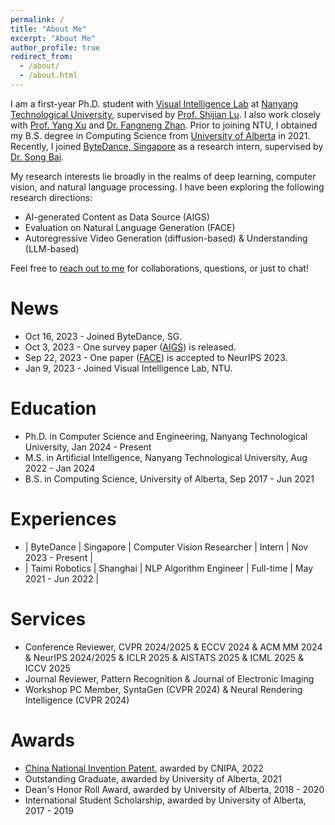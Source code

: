 ```yaml
---
permalink: /
title: "About Me"
excerpt: "About Me"
author_profile: true
redirect_from: 
  - /about/
  - /about.html
---
```


I am a first-year Ph.D. student with [Visual Intelligence Lab](https://sg-vilab.github.io/) at [Nanyang Technological University](https://www.ntu.edu.sg/), supervised by [Prof. Shijian Lu](https://personal.ntu.edu.sg/shijian.lu/). I also work closely with [Prof. Yang Xu](https://clcs-sustech.github.io/people.html) and [Dr. Fangneng Zhan](https://fnzhan.com/). Prior to joining NTU, I obtained my B.S. degree in Computing Science from [University of Alberta](https://www.ualberta.ca/index.html) in 2021. Recently, I joined [ByteDance, Singapore](https://www.bytedance.com/en/) as a research intern, supervised by [Dr. Song Bai](https://songbai.site/).

My research interests lie broadly in the realms of deep learning, computer vision, and natural language processing. I have been exploring the following research directions:

* AI-generated Content as Data Source (AIGS)<br>
* Evaluation on Natural Language Generation (FACE)<br>
* Autoregressive Video Generation (diffusion-based) & Understanding (LLM-based)<br>

Feel free to [reach out to me](https://drive.google.com/file/d/1ru6JmlBLg1KN7Ht2aOeUuhHty-f3R5w2/view?usp=sharing) for collaborations, questions, or just to chat!

News
======
* Oct 16, 2023 - Joined ByteDance, SG.
* Oct 3, 2023 - One survey paper ([AIGS](https://arxiv.org/abs/2310.01830)) is released.
* Sep 22, 2023 - One paper ([FACE](https://arxiv.org/abs/2305.10307)) is accepted to NeurIPS 2023.
* Jan 9, 2023 - Joined Visual Intelligence Lab, NTU.

Education
======
* Ph.D. in Computer Science and Engineering, Nanyang Technological University, Jan 2024 - Present
* M.S. in Artificial Intelligence, Nanyang Technological University, Aug 2022 - Jan 2024
* B.S. in Computing Science, University of Alberta, Sep 2017 - Jun 2021

Experiences
======
* | ByteDance | Singapore | Computer Vision Researcher | Intern | Nov 2023 - Present |
* | Taimi Robotics | Shanghai | NLP Algorithm Engineer | Full-time | May 2021 - Jun 2022 |

Services
=====
* Conference Reviewer, CVPR 2024/2025 & ECCV 2024 & ACM MM 2024 & NeurIPS 2024/2025 & ICLR 2025 & AISTATS 2025 & ICML 2025 & ICCV 2025
* Journal Reviewer, Pattern Recognition & Journal of Electronic Imaging
* Workshop PC Member, SyntaGen (CVPR 2024) & Neural Rendering Intelligence (CVPR 2024)

Awards
======
* [China National Invention Patent](http://epub.cnipa.gov.cn/patent/CN113946669A), awarded by CNIPA, 2022
* Outstanding Graduate, awarded by University of Alberta, 2021
* Dean's Honor Roll Award, awarded by University of Alberta, 2018 - 2020
* International Student Scholarship, awarded by University of Alberta, 2017 - 2019
